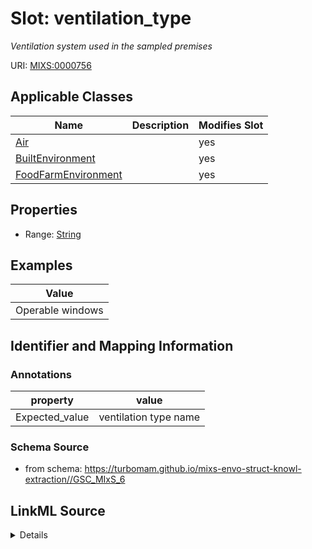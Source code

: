 # Slot: ventilation_type


_Ventilation system used in the sampled premises_



URI: [MIXS:0000756](https://w3id.org/mixs/0000756)



<!-- no inheritance hierarchy -->




## Applicable Classes

| Name | Description | Modifies Slot |
| --- | --- | --- |
[Air](Air.md) |  |  yes  |
[BuiltEnvironment](BuiltEnvironment.md) |  |  yes  |
[FoodFarmEnvironment](FoodFarmEnvironment.md) |  |  yes  |







## Properties

* Range: [String](String.md)






## Examples

| Value |
| --- |
| Operable windows |

## Identifier and Mapping Information





### Annotations

| property | value |
| --- | --- |
| Expected_value | ventilation type name |



### Schema Source


* from schema: https://turbomam.github.io/mixs-envo-struct-knowl-extraction//GSC_MIxS_6




## LinkML Source

<details>
```yaml
name: ventilation_type
annotations:
  Expected_value:
    tag: Expected_value
    value: ventilation type name
description: Ventilation system used in the sampled premises
title: ventilation type
notes:
- type
examples:
- value: Operable windows
from_schema: https://turbomam.github.io/mixs-envo-struct-knowl-extraction//GSC_MIxS_6
rank: 1000
string_serialization: '{text}'
slot_uri: MIXS:0000756
alias: ventilation_type
domain_of:
- Air
- BuiltEnvironment
- FoodFarmEnvironment
range: string

```
</details>